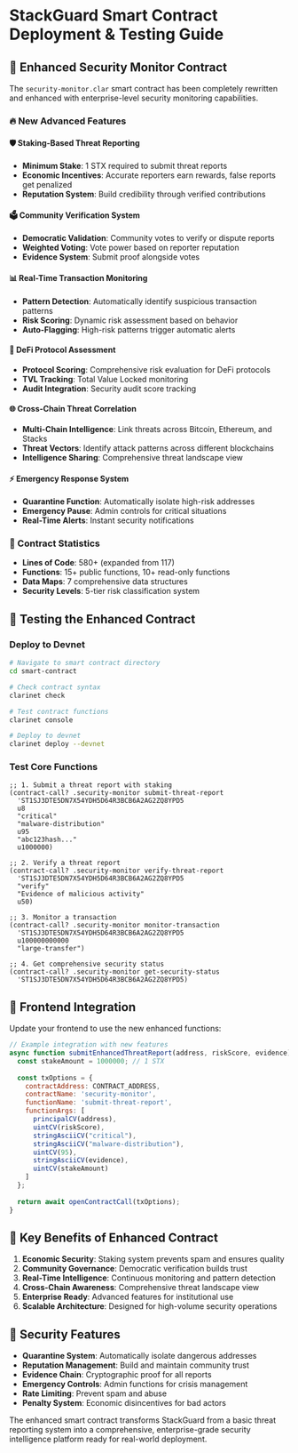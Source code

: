 # StackGuard Smart Contract Deployment & Testing Guide

## 🚀 Enhanced Security Monitor Contract

The `security-monitor.clar` smart contract has been completely rewritten and enhanced with enterprise-level security monitoring capabilities.

### 🔥 New Advanced Features

#### 🛡️ Staking-Based Threat Reporting
- **Minimum Stake**: 1 STX required to submit threat reports
- **Economic Incentives**: Accurate reporters earn rewards, false reports get penalized
- **Reputation System**: Build credibility through verified contributions

#### 🗳️ Community Verification System
- **Democratic Validation**: Community votes to verify or dispute reports
- **Weighted Voting**: Vote power based on reporter reputation
- **Evidence System**: Submit proof alongside votes

#### 📊 Real-Time Transaction Monitoring
- **Pattern Detection**: Automatically identify suspicious transaction patterns
- **Risk Scoring**: Dynamic risk assessment based on behavior
- **Auto-Flagging**: High-risk patterns trigger automatic alerts

#### 🏦 DeFi Protocol Assessment
- **Protocol Scoring**: Comprehensive risk evaluation for DeFi protocols
- **TVL Tracking**: Total Value Locked monitoring
- **Audit Integration**: Security audit score tracking

#### 🌐 Cross-Chain Threat Correlation
- **Multi-Chain Intelligence**: Link threats across Bitcoin, Ethereum, and Stacks
- **Threat Vectors**: Identify attack patterns across different blockchains
- **Intelligence Sharing**: Comprehensive threat landscape view

#### ⚡ Emergency Response System
- **Quarantine Function**: Automatically isolate high-risk addresses
- **Emergency Pause**: Admin controls for critical situations
- **Real-Time Alerts**: Instant security notifications

### 📝 Contract Statistics

- **Lines of Code**: 580+ (expanded from 117)
- **Functions**: 15+ public functions, 10+ read-only functions
- **Data Maps**: 7 comprehensive data structures
- **Security Levels**: 5-tier risk classification system

## 🧪 Testing the Enhanced Contract

### Deploy to Devnet

```bash
# Navigate to smart contract directory
cd smart-contract

# Check contract syntax
clarinet check

# Test contract functions
clarinet console

# Deploy to devnet
clarinet deploy --devnet
```

### Test Core Functions

```clarity
;; 1. Submit a threat report with staking
(contract-call? .security-monitor submit-threat-report 
  'ST1SJ3DTE5DN7X54YDH5D64R3BCB6A2AG2ZQ8YPD5 
  u8 
  "critical" 
  "malware-distribution" 
  u95 
  "abc123hash..." 
  u1000000)

;; 2. Verify a threat report
(contract-call? .security-monitor verify-threat-report 
  'ST1SJ3DTE5DN7X54YDH5D64R3BCB6A2AG2ZQ8YPD5 
  "verify" 
  "Evidence of malicious activity" 
  u50)

;; 3. Monitor a transaction
(contract-call? .security-monitor monitor-transaction 
  'ST1SJ3DTE5DN7X54YDH5D64R3BCB6A2AG2ZQ8YPD5 
  u100000000000 
  "large-transfer")

;; 4. Get comprehensive security status
(contract-call? .security-monitor get-security-status 
  'ST1SJ3DTE5DN7X54YDH5D64R3BCB6A2AG2ZQ8YPD5)
```

## 🔗 Frontend Integration

Update your frontend to use the new enhanced functions:

```javascript
// Example integration with new features
async function submitEnhancedThreatReport(address, riskScore, evidence) {
  const stakeAmount = 1000000; // 1 STX
  
  const txOptions = {
    contractAddress: CONTRACT_ADDRESS,
    contractName: 'security-monitor',
    functionName: 'submit-threat-report',
    functionArgs: [
      principalCV(address),
      uintCV(riskScore),
      stringAsciiCV("critical"),
      stringAsciiCV("malware-distribution"),
      uintCV(95),
      stringAsciiCV(evidence),
      uintCV(stakeAmount)
    ]
  };
  
  return await openContractCall(txOptions);
}
```

## 🌟 Key Benefits of Enhanced Contract

1. **Economic Security**: Staking system prevents spam and ensures quality
2. **Community Governance**: Democratic verification builds trust
3. **Real-Time Intelligence**: Continuous monitoring and pattern detection
4. **Cross-Chain Awareness**: Comprehensive threat landscape view
5. **Enterprise Ready**: Advanced features for institutional use
6. **Scalable Architecture**: Designed for high-volume security operations

## 🚨 Security Features

- **Quarantine System**: Automatically isolate dangerous addresses
- **Reputation Management**: Build and maintain community trust
- **Evidence Chain**: Cryptographic proof for all reports
- **Emergency Controls**: Admin functions for crisis management
- **Rate Limiting**: Prevent spam and abuse
- **Penalty System**: Economic disincentives for bad actors

The enhanced smart contract transforms StackGuard from a basic threat reporting system into a comprehensive, enterprise-grade security intelligence platform ready for real-world deployment.
